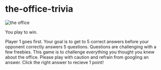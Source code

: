 # the-office-trivia

![the office](https://user-images.githubusercontent.com/100155199/161991126-c41053f8-43c9-433c-be52-f372c2cd8bd5.jpeg)

You play to win.

Player 1 goes first. 
Your goal is to get to 5 correct answers before your opponent correctly answers 5 questions.
Questions are challenging with a few freebies.
This game is to challenge everything you thought you knew about the office. 
Please play with caution and refrain from googling an answer.
Click the right answer to recieve 1 point!